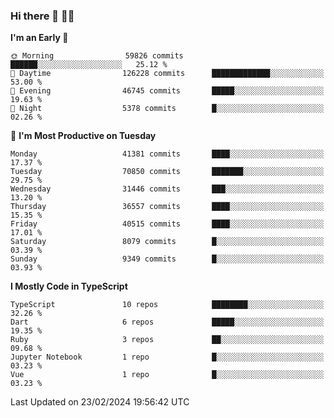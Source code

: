 ### Hi there 👋 🧑‍💻



<!--START_SECTION:waka-->
**I'm an Early 🐤** 

```text
🌞 Morning                59826 commits       ██████░░░░░░░░░░░░░░░░░░░   25.12 % 
🌆 Daytime                126228 commits      █████████████░░░░░░░░░░░░   53.00 % 
🌃 Evening                46745 commits       █████░░░░░░░░░░░░░░░░░░░░   19.63 % 
🌙 Night                  5378 commits        █░░░░░░░░░░░░░░░░░░░░░░░░   02.26 % 
```
📅 **I'm Most Productive on Tuesday** 

```text
Monday                   41381 commits       ████░░░░░░░░░░░░░░░░░░░░░   17.37 % 
Tuesday                  70850 commits       ███████░░░░░░░░░░░░░░░░░░   29.75 % 
Wednesday                31446 commits       ███░░░░░░░░░░░░░░░░░░░░░░   13.20 % 
Thursday                 36557 commits       ████░░░░░░░░░░░░░░░░░░░░░   15.35 % 
Friday                   40515 commits       ████░░░░░░░░░░░░░░░░░░░░░   17.01 % 
Saturday                 8079 commits        █░░░░░░░░░░░░░░░░░░░░░░░░   03.39 % 
Sunday                   9349 commits        █░░░░░░░░░░░░░░░░░░░░░░░░   03.93 % 
```


**I Mostly Code in TypeScript** 

```text
TypeScript               10 repos            ████████░░░░░░░░░░░░░░░░░   32.26 % 
Dart                     6 repos             █████░░░░░░░░░░░░░░░░░░░░   19.35 % 
Ruby                     3 repos             ██░░░░░░░░░░░░░░░░░░░░░░░   09.68 % 
Jupyter Notebook         1 repo              █░░░░░░░░░░░░░░░░░░░░░░░░   03.23 % 
Vue                      1 repo              █░░░░░░░░░░░░░░░░░░░░░░░░   03.23 % 
```




 Last Updated on 23/02/2024 19:56:42 UTC
<!--END_SECTION:waka-->


